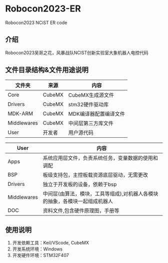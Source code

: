 # Robocon2023-ER
Robocon2023 NCiST ER code
## 介绍
Robocon2023吴哥之花，风暴战队NCIST创新实验室大象机器人电控代码

## 文件目录结构&文件用途说明
| 文件夹    | 来源   | 内容                                |
| --------- | ------ | ----------------------------------- |
| Core | CubeMX | CubeMX生成源文件 |
| Drivers | CubeMX | stm32硬件驱动库 |
| MDK-ARM | CubeMX | MDK编译器配置编译文件 |
| Middlewares | CubeMX | 中间层第三方库文件 |
| User | 开发者 | 用户源代码 |

| User    | 内容   | 
| --------- | ------ | 
| Apps | 系统应用层文件，负责系统任务，变量数据的使用和调配 |
| BSP | 板级支持包，主控板载资源底层驱动，无需更改 |
| Drivers | 独立于开发板的设备，依赖于bsp |
| Middlewares | 中间层(由算法，模块，工具等组成),对机器人各模块的抽象，各模块一起组成机器人 |
| DOC | 资料文件,包含硬件原理图，手册等 |

## 使用说明
1. 开发依赖工具：Keil/VScode, CubeMX
2. 开发系统环境：Windows
3. 开发硬件环境：STM32F407
